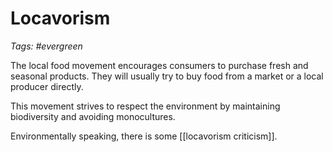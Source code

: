 # Locavorism

_Tags: #evergreen_

The local food movement encourages consumers to purchase fresh and seasonal products. They will usually try to buy food from a market or a local producer directly.

This movement strives to respect the environment by maintaining biodiversity and avoiding monocultures.

Environmentally speaking, there is some [[locavorism criticism]].

